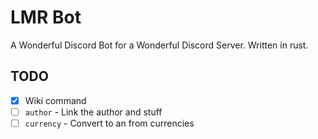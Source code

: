 # LMR Bot

A Wonderful Discord Bot for a Wonderful Discord Server.
Written in rust.

## TODO

* [x] Wiki command
* [ ] `author` - Link the author and stuff
* [ ] `currency` - Convert to an from currencies
